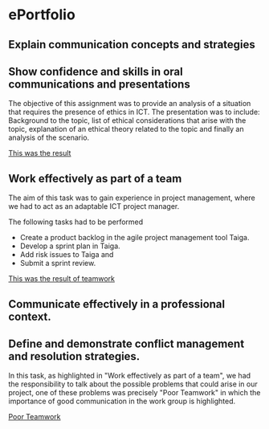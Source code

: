 # ePortfolio

## Explain communication concepts and strategies
## Show confidence and skills in oral communications and presentations

The objective of this assignment was to provide an analysis of a situation that requires the presence of ethics in ICT. 
The presentation was to include:
Background to the topic, list of ethical considerations that arise with the topic, explanation of an ethical theory related to the topic and finally an analysis of the scenario. 

[This was the result](evidence2.mp4)

## Work effectively as part of a team

The aim of this task was to gain experience in project management, where we had to act as an adaptable ICT project manager. 

The following tasks had to be performed
- Create a product backlog in the agile project management tool Taiga.
- Develop a sprint plan in Taiga.
- Add risk issues to Taiga and
- Submit a sprint review.

[This was the result of teamwork](evidence3.mp4)

## Communicate effectively in a professional context.
## Define and demonstrate conflict management and resolution strategies.

In this task, as highlighted in "Work effectively as part of a team", we had the responsibility to talk about the possible problems that could arise in our project, one 
of these problems was precisely "Poor Teamwork" in which the importance of good communication in the work group is highlighted.

[Poor Teamwork](evidence5.mp4)



